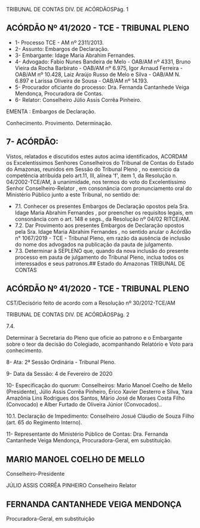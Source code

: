 TRIBUNAL DE CONTAS DIV. DE ACÓRDÃOSPág. 1

## ACÓRDÃO Nº 41/2020 - TCE - TRIBUNAL PLENO

- 1- Processo TCE - AM nº 2311/2013.
- 2- Assunto: Embargos de Declaração.
- 3- Embargante: Idage Maria Abrahim Fernandes.
- 4- Advogado: Fabio Nunes Bandeira de Melo - OAB/AM nº 4331, Bruno Vieira da Rocha Barbirato - OAB/AM nº 6.975, Igor Arnaud Ferreira - OAB/AM nº 10.428, Laiz Araújo Russo de Melo e Silva - OAB/AM N. 6.897 e Larissa Oliveira de Sousa - OAB/AM nº 14.193.
- 5- Procurador  oficiante  do  processo: Dra.  Fernanda  Cantanhede  Veiga  Mendonça, Procuradora de Contas.
- 6- Relator: Conselheiro Júlio Assis Corrêa Pinheiro.

EMENTA : Embargos de Declaração.

Conhecimento. Provimento. Determinação.

## 7- ACÓRDÃO:

Vistos, relatados e discutidos estes autos acima identificados, ACORDAM os Excelentíssimos Senhores Conselheiros do Tribunal de Contas do Estado do Amazonas, reunidos em Sessão do Tribunal Pleno , no exercício da competência atribuída pelo art.11, III,  alínea 'f', item 1, da Resolução n. 04/2002-TCE/AM, à unanimidade, nos termos do voto do Excelentíssimo Senhor Conselheiro-Relator , em consonância com pronunciamento oral do Ministério Público junto a este Tribunal, no sentido de:

- 7.1. Conhecer os  presentes  Embargos  de  Declaração  opostos  pela Sra. Idage Maria Abrahim Fernandes ,  por  preencher os requisitos legais, em  consonância  com  o  art.  148  e  segs.,  da  Resolução  nº  04/02  RITCE/AM.
- 7.2. Dar Provimento aos presentes Embargos de Declaração opostos pela Sra. Idage Maria Abrahim Fernandes , no sentido anular o Acórdão n° 1067/2019 - TCE - Tribunal Pleno, em razão da ausência de inclusão do nome dos advogados na publicação da pauta de julgamento.
- 7.3. Determinar à  SEPLENO que,  quando  da  nova  inclusão  do  presente processo em pauta de julgamento do Tribunal Pleno, inclua todos os interessados e seus patronos.## Estado do Amazonas TRIBUNAL DE CONTAS

## ACÓRDÃO Nº 41/2020 - TCE - TRIBUNAL PLENO

CST/Decisório feito de acordo com a Resolução nº 30/2012-TCE/AM

TRIBUNAL DE CONTAS DIV. DE ACÓRDÃOSPág. 2

7.4.

Determinar à Secretaria do Pleno que oficie ao patrono e o Embargante sobre o teor da decisão do Colegiado, acompanhando Relatório e Voto para conhecimento.

8- Ata: 2ª Sessão Ordinária - Tribunal Pleno.

9- Data da Sessão: 4 de Fevereiro de 2020

10-  Especificação do quorum: Conselheiros: Mario Manoel Coelho de Mello (Presidente), Júlio Assis Corrêa Pinheiro, Érico Xavier Desterro e Silva, Yara Amazônia Lins Rodrigues dos Santos, Mário José de Moraes Costa Filho (Convocado) e Alber Furtado de Oliveira Júnior (Convocados)..

10.1. Declaração de Impedimento: Conselheiro Josué Cláudio de Souza Filho (art. 65 do Regimento Interno).

11-  Representante do Ministério Público de Contas: Dra. Fernanda Cantanhede Veiga Mendonça, Procuradora-Geral, em substituição.

## MARIO MANOEL COELHO DE MELLO

Conselheiro-Presidente

JÚLIO ASSIS CORRÊA PINHEIRO Conselheiro Relator

## FERNANDA CANTANHEDE VEIGA MENDONÇA

Procuradora-Geral, em substituição